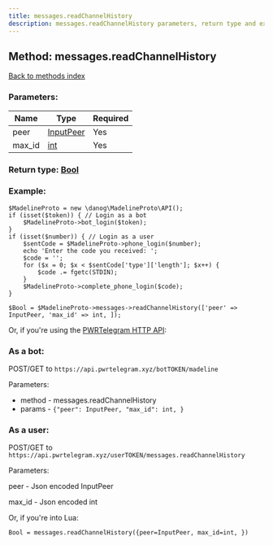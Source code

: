 ```yaml
---
title: messages.readChannelHistory
description: messages.readChannelHistory parameters, return type and example
---
```

## Method: messages.readChannelHistory  
[Back to methods index](index.md)


### Parameters:

| Name     |    Type       | Required |
|----------|---------------|----------|
|peer|[InputPeer](../types/InputPeer.md) | Yes|
|max\_id|[int](../types/int.md) | Yes|


### Return type: [Bool](../types/Bool.md)

### Example:


```
$MadelineProto = new \danog\MadelineProto\API();
if (isset($token)) { // Login as a bot
    $MadelineProto->bot_login($token);
}
if (isset($number)) { // Login as a user
    $sentCode = $MadelineProto->phone_login($number);
    echo 'Enter the code you received: ';
    $code = '';
    for ($x = 0; $x < $sentCode['type']['length']; $x++) {
        $code .= fgetc(STDIN);
    }
    $MadelineProto->complete_phone_login($code);
}

$Bool = $MadelineProto->messages->readChannelHistory(['peer' => InputPeer, 'max_id' => int, ]);
```

Or, if you're using the [PWRTelegram HTTP API](https://pwrtelegram.xyz):

### As a bot:

POST/GET to `https://api.pwrtelegram.xyz/botTOKEN/madeline`

Parameters:

* method - messages.readChannelHistory
* params - `{"peer": InputPeer, "max_id": int, }`



### As a user:

POST/GET to `https://api.pwrtelegram.xyz/userTOKEN/messages.readChannelHistory`

Parameters:

peer - Json encoded InputPeer

max_id - Json encoded int




Or, if you're into Lua:

```
Bool = messages.readChannelHistory({peer=InputPeer, max_id=int, })
```

